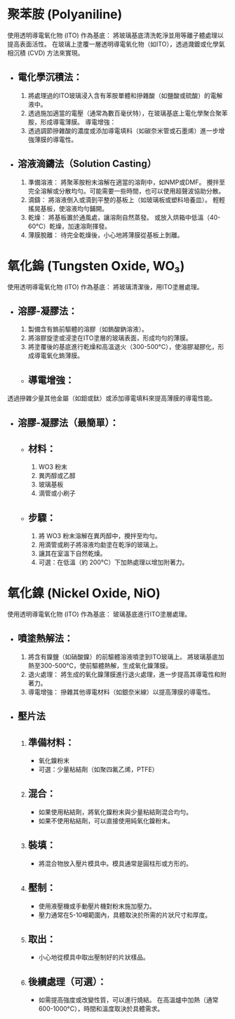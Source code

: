 聚苯胺 (Polyaniline)
===
使用透明導電氧化物 (ITO) 作為基底：
將玻璃基底清洗乾淨並用等離子體處理以提高表面活性。
在玻璃上塗覆一層透明導電氧化物（如ITO），透過濺鍍或化學氣相沉積 (CVD) 方法來實現。
- ## 電化學沉積法：
    1. 將處理過的ITO玻璃浸入含有苯胺單體和摻雜酸（如鹽酸或硫酸）的電解液中。
    2. 透過施加適當的電壓（通常為數百毫伏特），在玻璃基底上電化學聚合聚苯胺，形成導電薄膜。
導電增強：
    3. 透過調節摻雜酸的濃度或添加導電填料（如碳奈米管或石墨烯）進一步增強薄膜的導電性。

- ## 溶液滴鑄法（Solution Casting）
    1. 準備溶液：
將聚苯胺粉末溶解在適當的溶劑中，如NMP或DMF。
攪拌至完全溶解或分散均勻。可能需要一些時間，也可以使用超聲波協助分散。
    2. 滴鑄：
將溶液倒入或滴到平整的基板上（如玻璃板或塑料培養皿）。
輕輕搖晃基板，使溶液均勻鋪開。
    3. 乾燥：
將基板置於通風處，讓溶劑自然蒸發。
或放入烘箱中低溫（40-60°C）乾燥，加速溶劑揮發。
    4. 薄膜脫離：
待完全乾燥後，小心地將薄膜從基板上剝離。

氧化鎢 (Tungsten Oxide, WO₃)
===
使用透明導電氧化物 (ITO) 作為基底：
將玻璃清潔後，用ITO塗層處理。
- ## 溶膠-凝膠法：
    1. 製備含有鎢前驅體的溶膠（如鎢酸鈉溶液）。
    2. 將溶膠旋塗或浸塗在ITO塗層的玻璃表面，形成均勻的薄膜。
    3. 將塗覆後的基底進行乾燥和高溫退火（300-500°C），使溶膠凝膠化，形成導電氧化鎢薄膜。
    - ## 導電增強：
透過摻雜少量其他金屬（如鉬或鈦）或添加導電填料來提高薄膜的導電性能。

- ## 溶膠-凝膠法（最簡單）：
    - ## 材料：
        1. WO3 粉末
        2. 異丙醇或乙醇
        3. 玻璃基板
        4. 滴管或小刷子
    - ## 步驟：
        1. 將 WO3 粉末溶解在異丙醇中，攪拌至均勻。
        2. 用滴管或刷子將溶液均勮塗在乾淨的玻璃上。
        3. 讓其在室溫下自然乾燥。
        4. 可選：在低溫（約 200°C）下加熱處理以增加附著力。

氧化鎳 (Nickel Oxide, NiO)
===
使用透明導電氧化物 (ITO) 作為基底：
玻璃基底進行ITO塗層處理。
- ## 噴塗熱解法：
    1. 將含有鎳鹽（如硝酸鎳）的前驅體溶液噴塗到ITO玻璃上。
    將玻璃基底加熱至300-500°C，使前驅體熱解，生成氧化鎳薄膜。
    2. 退火處理：
    將生成的氧化鎳薄膜進行退火處理，進一步提高其導電性和附著力。
    3. 導電增強：
    摻雜其他導電材料（如銀奈米線）以提高薄膜的導電性。

- ## 壓片法 
    1. ## 準備材料：
        - 氧化鎳粉末
        - 可選：少量粘結劑（如聚四氟乙烯，PTFE）

    2. ## 混合：
        - 如果使用粘結劑，將氧化鎳粉末與少量粘結劑混合均勻。
        - 如果不使用粘結劑，可以直接使用純氧化鎳粉末。

    3. ## 裝填：
        - 將混合物放入壓片模具中。模具通常是圓柱形或方形的。

    4. ## 壓制：
        - 使用液壓機或手動壓片機對粉末施加壓力。
        - 壓力通常在5-10噸範圍內，具體取決於所需的片狀尺寸和厚度。

    5. ## 取出：
        - 小心地從模具中取出壓制好的片狀樣品。

    6. ## 後續處理（可選）：
        - 如需提高強度或改變性質，可以進行燒結。 在高溫爐中加熱（通常600-1000°C），時間和溫度取決於具體需求。
